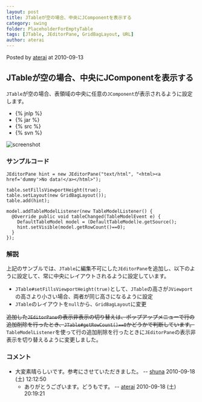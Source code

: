 ```yaml
---
layout: post
title: JTableが空の場合、中央にJComponentを表示する
category: swing
folder: PlaceholderForEmptyTable
tags: [JTable, JEditorPane, GridBagLayout, URL]
author: aterai
---
```


Posted by [aterai](http://terai.xrea.jp/aterai.html) at 2010-09-13

## JTableが空の場合、中央にJComponentを表示する
`JTable`が空の場合、表領域の中央に任意の`JComponent`が表示されるように設定します。

- {% jnlp %}
- {% jar %}
- {% src %}
- {% svn %}

<!-- dummy comment line for breaking list -->

![screenshot](https://lh4.googleusercontent.com/_9Z4BYR88imo/TQTRDxbcszI/AAAAAAAAAgk/5iisfYFJom0/s800/PlaceholderForEmptyTable.png)

### サンプルコード
<pre class="prettyprint"><code>JEditorPane hint = new JEditorPane("text/html", "&lt;html&gt;&lt;a href='dummy'&gt;No data!&lt;/a&gt;&lt;/html&gt;");

table.setFillsViewportHeight(true);
table.setLayout(new GridBagLayout());
table.add(hint);

model.addTableModelListener(new TableModelListener() {
  @Override public void tableChanged(TableModelEvent e) {
    DefaultTableModel model = (DefaultTableModel)e.getSource();
    hint.setVisible(model.getRowCount()==0);
  }
});
</code></pre>

### 解説
上記のサンブルでは、`JTable`に編集不可にした`JEditorPane`を追加し、以下のように設定して、常に中央にレイアウトされるように設定しています。

- `JTable#setFillsViewportHeight(true)`として、`JTable`の高さが`JViewport`の高さより小さい場合、両者が同じ高さになるように設定
- `JTable`のレイアウトを`null`から、`GridBagLayout`に変更

<!-- dummy comment line for breaking list -->

~~追加した`JEditorPane`の表示非表示の切り替えは、ポップアップメニューで行の追加削除を行ったとき、`JTable#getRowCount()==0`かどうかで判断しています。~~ `TableModelListener`を使って行の追加削除を行ったときに`JEditorPane`の表示非表示を切り替えるように変更しました。


### コメント
- 大変素晴らしいです。参考にさせていただきました。 -- [shuna](http://terai.xrea.jp/shuna.html) 2010-09-18 (土) 12:12:50
    - ありがとうございます。どうもです。 -- [aterai](http://terai.xrea.jp/aterai.html) 2010-09-18 (土) 20:19:21

<!-- dummy comment line for breaking list -->

